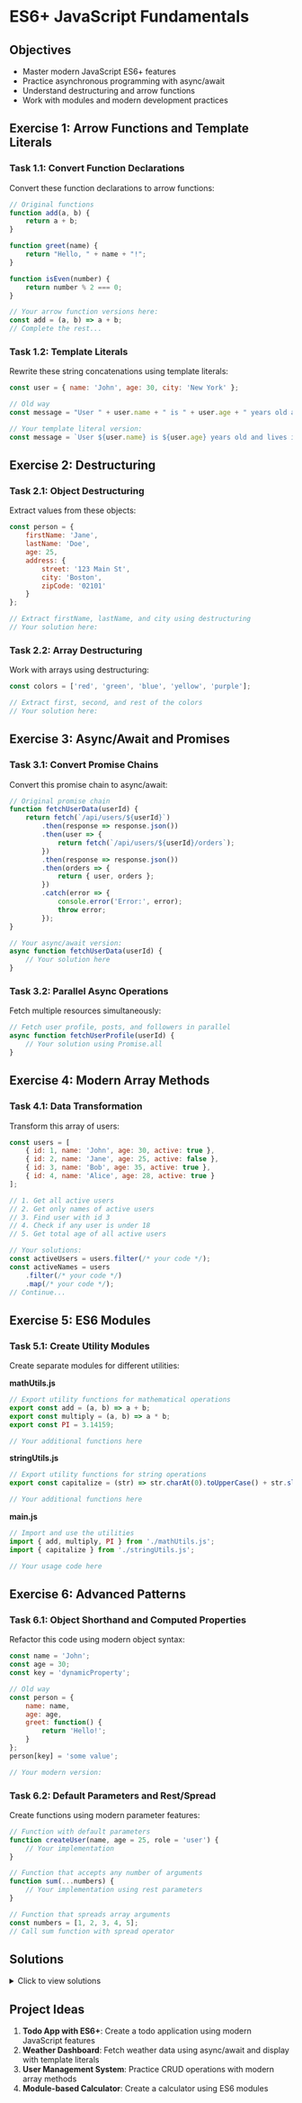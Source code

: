 # ES6+ JavaScript Fundamentals

## Objectives
- Master modern JavaScript ES6+ features
- Practice asynchronous programming with async/await
- Understand destructuring and arrow functions
- Work with modules and modern development practices

## Exercise 1: Arrow Functions and Template Literals

### Task 1.1: Convert Function Declarations
Convert these function declarations to arrow functions:

```javascript
// Original functions
function add(a, b) {
    return a + b;
}

function greet(name) {
    return "Hello, " + name + "!";
}

function isEven(number) {
    return number % 2 === 0;
}

// Your arrow function versions here:
const add = (a, b) => a + b;
// Complete the rest...
```

### Task 1.2: Template Literals
Rewrite these string concatenations using template literals:

```javascript
const user = { name: 'John', age: 30, city: 'New York' };

// Old way
const message = "User " + user.name + " is " + user.age + " years old and lives in " + user.city;

// Your template literal version:
const message = `User ${user.name} is ${user.age} years old and lives in ${user.city}`;
```

## Exercise 2: Destructuring

### Task 2.1: Object Destructuring
Extract values from these objects:

```javascript
const person = {
    firstName: 'Jane',
    lastName: 'Doe',
    age: 25,
    address: {
        street: '123 Main St',
        city: 'Boston',
        zipCode: '02101'
    }
};

// Extract firstName, lastName, and city using destructuring
// Your solution here:
```

### Task 2.2: Array Destructuring
Work with arrays using destructuring:

```javascript
const colors = ['red', 'green', 'blue', 'yellow', 'purple'];

// Extract first, second, and rest of the colors
// Your solution here:
```

## Exercise 3: Async/Await and Promises

### Task 3.1: Convert Promise Chains
Convert this promise chain to async/await:

```javascript
// Original promise chain
function fetchUserData(userId) {
    return fetch(`/api/users/${userId}`)
        .then(response => response.json())
        .then(user => {
            return fetch(`/api/users/${userId}/orders`);
        })
        .then(response => response.json())
        .then(orders => {
            return { user, orders };
        })
        .catch(error => {
            console.error('Error:', error);
            throw error;
        });
}

// Your async/await version:
async function fetchUserData(userId) {
    // Your solution here
}
```

### Task 3.2: Parallel Async Operations
Fetch multiple resources simultaneously:

```javascript
// Fetch user profile, posts, and followers in parallel
async function fetchUserProfile(userId) {
    // Your solution using Promise.all
}
```

## Exercise 4: Modern Array Methods

### Task 4.1: Data Transformation
Transform this array of users:

```javascript
const users = [
    { id: 1, name: 'John', age: 30, active: true },
    { id: 2, name: 'Jane', age: 25, active: false },
    { id: 3, name: 'Bob', age: 35, active: true },
    { id: 4, name: 'Alice', age: 28, active: true }
];

// 1. Get all active users
// 2. Get only names of active users
// 3. Find user with id 3
// 4. Check if any user is under 18
// 5. Get total age of all active users

// Your solutions:
const activeUsers = users.filter(/* your code */);
const activeNames = users
    .filter(/* your code */)
    .map(/* your code */);
// Continue...
```

## Exercise 5: ES6 Modules

### Task 5.1: Create Utility Modules
Create separate modules for different utilities:

**mathUtils.js**
```javascript
// Export utility functions for mathematical operations
export const add = (a, b) => a + b;
export const multiply = (a, b) => a * b;
export const PI = 3.14159;

// Your additional functions here
```

**stringUtils.js**
```javascript
// Export utility functions for string operations
export const capitalize = (str) => str.charAt(0).toUpperCase() + str.slice(1);

// Your additional functions here
```

**main.js**
```javascript
// Import and use the utilities
import { add, multiply, PI } from './mathUtils.js';
import { capitalize } from './stringUtils.js';

// Your usage code here
```

## Exercise 6: Advanced Patterns

### Task 6.1: Object Shorthand and Computed Properties
Refactor this code using modern object syntax:

```javascript
const name = 'John';
const age = 30;
const key = 'dynamicProperty';

// Old way
const person = {
    name: name,
    age: age,
    greet: function() {
        return 'Hello!';
    }
};
person[key] = 'some value';

// Your modern version:
```

### Task 6.2: Default Parameters and Rest/Spread
Create functions using modern parameter features:

```javascript
// Function with default parameters
function createUser(name, age = 25, role = 'user') {
    // Your implementation
}

// Function that accepts any number of arguments
function sum(...numbers) {
    // Your implementation using rest parameters
}

// Function that spreads array arguments
const numbers = [1, 2, 3, 4, 5];
// Call sum function with spread operator
```

## Solutions

<details>
<summary>Click to view solutions</summary>

### Task 1.1 Solutions:
```javascript
const add = (a, b) => a + b;
const greet = (name) => `Hello, ${name}!`;
const isEven = (number) => number % 2 === 0;
```

### Task 2.1 Solution:
```javascript
const { firstName, lastName, address: { city } } = person;
```

### Task 2.2 Solution:
```javascript
const [first, second, ...rest] = colors;
```

### Task 3.1 Solution:
```javascript
async function fetchUserData(userId) {
    try {
        const userResponse = await fetch(`/api/users/${userId}`);
        const user = await userResponse.json();
        
        const ordersResponse = await fetch(`/api/users/${userId}/orders`);
        const orders = await ordersResponse.json();
        
        return { user, orders };
    } catch (error) {
        console.error('Error:', error);
        throw error;
    }
}
```

### Task 4.1 Solutions:
```javascript
const activeUsers = users.filter(user => user.active);
const activeNames = users
    .filter(user => user.active)
    .map(user => user.name);
const userWithId3 = users.find(user => user.id === 3);
const hasMinor = users.some(user => user.age < 18);
const totalActiveAge = users
    .filter(user => user.active)
    .reduce((sum, user) => sum + user.age, 0);
```

</details>

## Project Ideas

1. **Todo App with ES6+**: Create a todo application using modern JavaScript features
2. **Weather Dashboard**: Fetch weather data using async/await and display with template literals
3. **User Management System**: Practice CRUD operations with modern array methods
4. **Module-based Calculator**: Create a calculator using ES6 modules